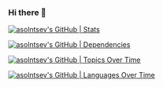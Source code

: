 ### Hi there 👋

[![asolntsev's GitHub | Stats](https://stats.quine.sh/asolntsev/github?theme=dark)](https://quine.sh?utm_source=widgets&utm_campaign=asolntsev)

[![asolntsev's GitHub | Dependencies](https://stats.quine.sh/asolntsev/dependencies?theme=dark)](https://quine.sh?utm_source=widgets&utm_campaign=asolntsev)

[![asolntsev's GitHub | Topics Over Time](https://stats.quine.sh/asolntsev/topics-over-time?theme=dark)](https://quine.sh?utm_source=widgets&utm_campaign=asolntsev)

[![asolntsev's GitHub | Languages Over Time](https://stats.quine.sh/asolntsev/languages-over-time?theme=dark)](https://quine.sh?utm_source=widgets&utm_campaign=asolntsev)


<!--
**asolntsev/asolntsev** is a ✨ _special_ ✨ repository because its `README.md` (this file) appears on your GitHub profile.

Here are some ideas to get you started:

- 🔭 I’m currently working on ...
- 🌱 I’m currently learning ...
- 👯 I’m looking to collaborate on ...
- 🤔 I’m looking for help with ...
- 💬 Ask me about ...
- 📫 How to reach me: ...
- 😄 Pronouns: ...
- ⚡ Fun fact: ...
-->
